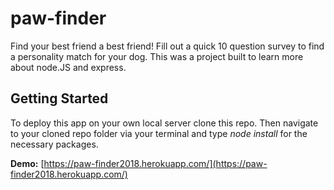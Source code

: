 # paw-finder
Find your best friend a best friend! Fill out a quick 10 question survey to find a personality match for your dog. This was a project built to learn more about node.JS and express.

## Getting Started

To deploy this app on your own local server clone this repo. Then navigate to your cloned repo folder via your terminal and type _node install_ for the necessary packages.

__Demo:__ [https://paw-finder2018.herokuapp.com/](https://paw-finder2018.herokuapp.com/)
